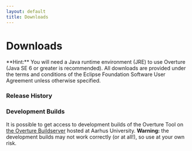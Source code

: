 ```yaml
--- 
layout: default 
title: Downloads
---
```


<link rel="stylesheet" href="/css/releases.css">
<script src="http://code.jquery.com/jquery-1.11.1.min.js">
</script>
<script src="/javascripts/moment-with-langs.js"></script>
<script src="/javascripts/github-releases.js"></script>
<script>updateDownloadPage();</script>


# Downloads

<div id="current-release"></div>

<span class="small">
**Hint:**
You will need a Java runtime environment (JRE) to use Overture (Java SE 6 or greater is recommended). All downloads are provided under the terms and conditions of the Eclipse Foundation Software User Agreement unless otherwise specified.
</span>

### Release History

<div id="release-history"></div>

### Development Builds

It is possible to get access to development builds of the Overture Tool on [the Overture Buildserver](http://overture.au.dk) hosted at Aarhus University.  **Warning:** the development builds may not work correctly (or at all!), so use at your own risk.

